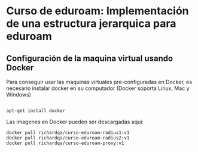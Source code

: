 # Curso de eduroam: Implementación de una estructura jerarquica para eduroam


## Configuración de la maquina virtual usando Docker

Para conseguir usar las maquinas virtuales pre-configuradas en Docker, es necesario instalar docker en su computador (Docker soporta Linux, Mac y Windows)

```

apt-get install docker

```

Las imagenes en Docker pueden ser descargadas aqui:

```
docker pull richardqa/curso-eduroam-radius1:v1
docker pull richardqa/curso-eduroam-radius2:v1
docker pull richardqa/curso-eduroam-proxy:v1

```




